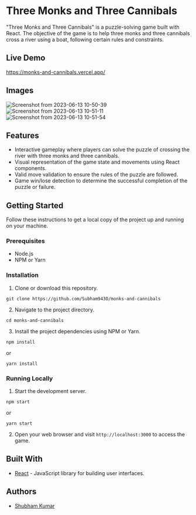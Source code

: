 # Three Monks and Three Cannibals

"Three Monks and Three Cannibals" is a puzzle-solving game built with React. The objective of the game is to help three monks and three cannibals cross a river using a boat, following certain rules and constraints.

## Live Demo

https://monks-and-cannibals.vercel.app/

## Images
![Screenshot from 2023-06-13 10-50-39](https://github.com/KrishKumar3004/monks-and-cannibals/assets/114848156/d2553fb2-706b-4a1b-a2e7-e11e6a62cf28)![Screenshot from 2023-06-13 10-51-11](https://github.com/KrishKumar3004/monks-and-cannibals/assets/114848156/425351b9-29c7-472a-ac2a-ecee360ec9d1)![Screenshot from 2023-06-13 10-51-54](https://github.com/KrishKumar3004/monks-and-cannibals/assets/114848156/c8d00eaa-f67b-401a-a491-afedde3cbc73)

## Features

- Interactive gameplay where players can solve the puzzle of crossing the river with three monks and three cannibals.
- Visual representation of the game state and movements using React components.
- Valid move validation to ensure the rules of the puzzle are followed.
- Game win/lose detection to determine the successful completion of the puzzle or failure.

## Getting Started

Follow these instructions to get a local copy of the project up and running on your machine.

### Prerequisites

- Node.js
- NPM or Yarn

### Installation

1. Clone or download this repository.
```
git clone https://github.com/Subham943O/monks-and-cannibals
```

2. Navigate to the project directory.
```
cd monks-and-cannibals
```

3. Install the project dependencies using NPM or Yarn.
```
npm install
```
or
```
yarn install
```

### Running Locally

1. Start the development server.
```
npm start
```
or
```
yarn start
```


2. Open your web browser and visit `http://localhost:3000` to access the game.

## Built With

- [React](https://reactjs.org/) - JavaScript library for building user interfaces.

## Authors

- [Shubham Kumar](https://github.com/Subham943O)
